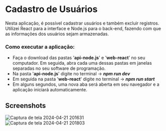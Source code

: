 # Cadastro de Usuários

Nesta aplicação, é possível cadastrar usuários e também excluir registros. Utilizei React para a interface e Node.js para o back-end, fazendo com que as informações dos usuários sejam armazenadas.

### Como executar a aplicação:
- Faça o download das pastas '**api-node.js**' e '**web-react**' no seu computador. Em seguida, abra cada uma dessas pastas em janelas separadas no seu software de programação.
- Na pasta '**api-node.js**' digite no terminal -> ***npm run dev***
- Em seguida na pasta '**web-react**' digite no terminal -> ***npm run start***
- Em alguns segundos, uma nova aba será aberta em seu navegador e a aplicação iniciará automaticamente.

## Screenshots

![Captura de tela 2024-04-21 201631](https://github.com/phaelstavares/projeto-Cadastro/assets/77020757/5031deef-d4f4-4567-996c-7743a886cfeb)
![Captura de tela 2024-04-21 201803](https://github.com/phaelstavares/projeto-Cadastro/assets/77020757/ad9afcca-142b-4a09-8d8f-d4b771f9945d)
